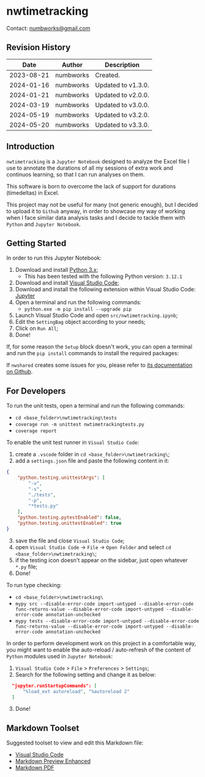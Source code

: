 # nwtimetracking
Contact: numbworks@gmail.com

## Revision History

| Date | Author | Description |
|---|---|---|
| 2023-08-21 | numbworks | Created. |
| 2024-01-16 | numbworks | Updated to v1.3.0. |
| 2024-01-21 | numbworks | Updated to v2.0.0. |
| 2024-03-19 | numbworks | Updated to v3.0.0. |
| 2024-05-19 | numbworks | Updated to v3.2.0. |
| 2024-05-20 | numbworks | Updated to v3.3.0. |

## Introduction

`nwtimetracking` is a `Jupyter Notebook` designed to analyze the Excel file I use to annotate the durations of all my sessions of extra work and continuos learning, so that I can run analyses on them. 

This software is born to overcome the lack of support for durations (timedeltas) in Excel.

This project may not be useful for many (not generic enough), but I decided to upload it to `Github` anyway, in order to showcase my way of working when I face similar data analysis tasks and I decide to tackle them with `Python` and `Jupyter Notebook`.

## Getting Started

In order to run this Jupyter Notebook:

1. Download and install [Python 3.x](https://www.python.org/downloads/);
      - This has been tested with the following Python version: `3.12.1`
2. Download and install [Visual Studio Code](https://code.visualstudio.com/Download);
3. Download and install the following extension within Visual Studio Code: [Jupyter](https://marketplace.visualstudio.com/items?itemName=ms-toolsai.jupyter)
4. Open a terminal and run the following commands:
    - ```python.exe -m pip install --upgrade pip```
5. Launch Visual Studio Code and open `src/nwtimetracking.ipynb`;
6. Edit the `SettingBag` object according to your needs;
7. Click on `Run All`;
8. Done!

If, for some reason the `Setup` block doesn't work, you can open a terminal and run the ```pip install``` commands to install the required packages:

If `nwshared` creates some issues for you, please refer to [its documentation on Github](https://github.com/numbworks/nwshared/blob/master/docs/docs-nwshared.md).

## For Developers

To run the unit tests, open a terminal and run the following commands:

- `cd <base_folder>\nwtimetracking\tests`
- `coverage run -m unittest nwtimetrackingtests.py`
- `coverage report`

To enable the unit test runner in `Visual Studio Code`:

1. create a `.vscode` folder in `cd <base_folder>\nwtimetracking\`;
2. add a `settings.json` file and paste the following content in it:

  ```json
  {
      "python.testing.unittestArgs": [
          "-v",
          "-s",
          "./tests",
          "-p",
          "*tests.py"
      ],
      "python.testing.pytestEnabled": false,
      "python.testing.unittestEnabled": true
  }  
  ```
3. save the file and close `Visual Studio Code`;
4. open `Visual Studio Code` -> `File` -> `Open Folder` and select `cd <base_folder>\nwtimetracking\`;
5. if the testing icon doesn't appear on the sidebar, just open whatever `*.py` file;
6. Done!

To run type checking:

- `cd <base_folder>\nwtimetracking\`
- `mypy src --disable-error-code import-untyped --disable-error-code func-returns-value --disable-error-code import-untyped --disable-error-code annotation-unchecked`
- `mypy tests --disable-error-code import-untyped --disable-error-code func-returns-value --disable-error-code import-untyped --disable-error-code annotation-unchecked`

In order to perform development work on this project in a comfortable way, you might want to enable the auto-reload / auto-refresh of the content of `Python` modules used in `Jupyter Notebook`:

1.	`Visual Studio Code` > `File` > `Preferences` > `Settings`;
2.	Search for the following setting and change it as below:

  ```json
    "jupyter.runStartupCommands": [
        "%load_ext autoreload", "%autoreload 2"
    ]
  ```

3.	Done!

## Markdown Toolset

Suggested toolset to view and edit this Markdown file:

- [Visual Studio Code](https://code.visualstudio.com/)
- [Markdown Preview Enhanced](https://marketplace.visualstudio.com/items?itemName=shd101wyy.markdown-preview-enhanced)
- [Markdown PDF](https://marketplace.visualstudio.com/items?itemName=yzane.markdown-pdf)